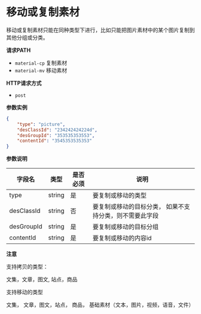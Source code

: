 # 移动或复制素材

移动或复制素材只能在同种类型下进行，比如只能把图片素材中的某个图片复制到其他分组或分类。

**请求PATH**

- `material-cp`  复制素材
- `material-mv`  移动素材

**HTTP请求方式**

- `post`

**参数实例**

```json
{
	"type": "picture",
    "desClassId": "234242424224d",
    "desGroupId": "353535353553",
    "contentId": "3545353535353"
}

```

**参数说明**

| 字段名     | 类型   | 是否必须 | 说明                                                    |
| ---------- | ------ | -------- | ------------------------------------------------------- |
| type       | string | 是       | 要复制或移动的类型                                      |
| desClassId | string | 否       | 要复制或移动的目标分类， 如果不支持分类，则不需要此字段 |
| desGroupId | string | 是       | 要复制或移动的目标分组                                  |
| contentId  | string | 是       | 要复制或移动的内容id                                    |

**注意**

支持拷贝的类型：

文集，文章，图文,  站点，商品

支持移动的类型

文集， 文章，图文，站点， 商品， 基础素材（文本，图片，视频，语音，文件）